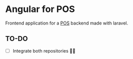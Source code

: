 # Angular for POS
Frontend application for a [POS](https://github.com/IanMezza/pos) backend made with laravel.
## TO-DO
- [ ] Integrate both repositories 🤷‍♂️